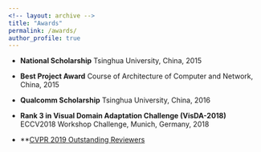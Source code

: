```yaml
---
<!-- layout: archive -->
title: "Awards"
permalink: /awards/
author_profile: true
---
```


* **National Scholarship** Tsinghua University, China, 2015

* **Best Project Award** Course of Architecture of Computer and Network, China, 2015

* **Qualcomm Scholarship** Tsinghua University, China, 2016

* **Rank 3 in Visual Domain Adaptation Challenge (VisDA-2018)** ECCV2018 Workshop Challenge, Munich, Germany, 2018

* **[CVPR 2019 Outstanding Reviewers](http://cvpr2019.thecvf.com/files/CVPR_2019_Program_Guide.pdf)

